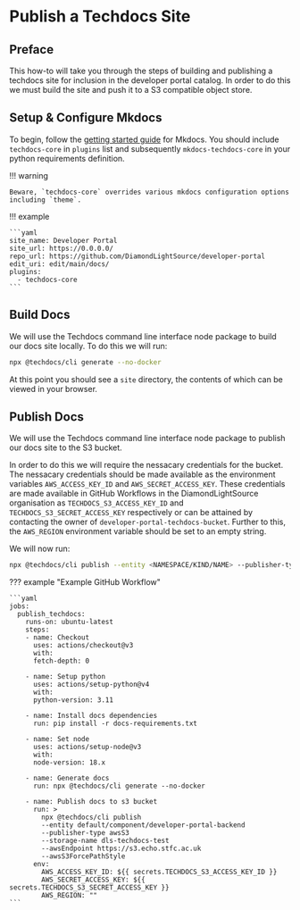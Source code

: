 # Publish a Techdocs Site

## Preface

This how-to will take you through the steps of building and publishing a techdocs site for inclusion in the developer portal catalog. In order to do this we must build the site and push it to a S3 compatible object store.

## Setup & Configure Mkdocs

To begin, follow the [getting started guide](https://www.mkdocs.org/getting-started/#getting-started-with-mkdocs) for Mkdocs. You should include `techdocs-core` in `plugins` list and subsequently `mkdocs-techdocs-core` in your python requirements definition.

!!! warning

    Beware, `techdocs-core` overrides various mkdocs configuration options including `theme`.

!!! example

    ```yaml
    site_name: Developer Portal
    site_url: https://0.0.0.0/
    repo_url: https://github.com/DiamondLightSource/developer-portal
    edit_uri: edit/main/docs/
    plugins:
      - techdocs-core
    ```

## Build Docs

We will use the Techdocs command line interface node package to build our docs site locally. To do this we will run:

```bash
npx @techdocs/cli generate --no-docker
```

At this point you should see a `site` directory, the contents of which can be viewed in your browser.

## Publish Docs

We will use the Techdocs command line interface node package to publish our docs site to the S3 bucket.

In order to do this we will require the nessacary credentials for the bucket. The nessacary credentials should be made available as the environment variables `AWS_ACCESS_KEY_ID` and `AWS_SECRET_ACCESS_KEY`. These credentials are made available in GitHub Workflows in the DiamondLightSource organisation as `TECHDOCS_S3_ACCESS_KEY_ID` and `TECHDOCS_S3_SECRET_ACCESS_KEY` respectively or can be attained by contacting the owner of `developer-portal-techdocs-bucket`. Further to this, the `AWS_REGION` environment variable should be set to an empty string.

We will now run:

```bash
npx @techdocs/cli publish --entity <NAMESPACE/KIND/NAME> --publisher-type awsS3 --storage-name dls-techdocs-test --awsEndpoint https://s3.echo.stfc.ac.uk --awsS3ForcePathStyle
```

??? example "Example GitHub Workflow"

    ```yaml
    jobs:
      publish_techdocs:
        runs-on: ubuntu-latest
        steps:
        - name: Checkout
          uses: actions/checkout@v3
          with:
          fetch-depth: 0

        - name: Setup python
          uses: actions/setup-python@v4
          with:
          python-version: 3.11

        - name: Install docs dependencies
          run: pip install -r docs-requirements.txt

        - name: Set node
          uses: actions/setup-node@v3
          with:
          node-version: 18.x

        - name: Generate docs
          run: npx @techdocs/cli generate --no-docker

        - name: Publish docs to s3 bucket
          run: >
            npx @techdocs/cli publish
            --entity default/component/developer-portal-backend
            --publisher-type awsS3
            --storage-name dls-techdocs-test
            --awsEndpoint https://s3.echo.stfc.ac.uk
            --awsS3ForcePathStyle
          env:
            AWS_ACCESS_KEY_ID: ${{ secrets.TECHDOCS_S3_ACCESS_KEY_ID }}
            AWS_SECRET_ACCESS_KEY: ${{ secrets.TECHDOCS_S3_SECRET_ACCESS_KEY }}
            AWS_REGION: ""
    ```
